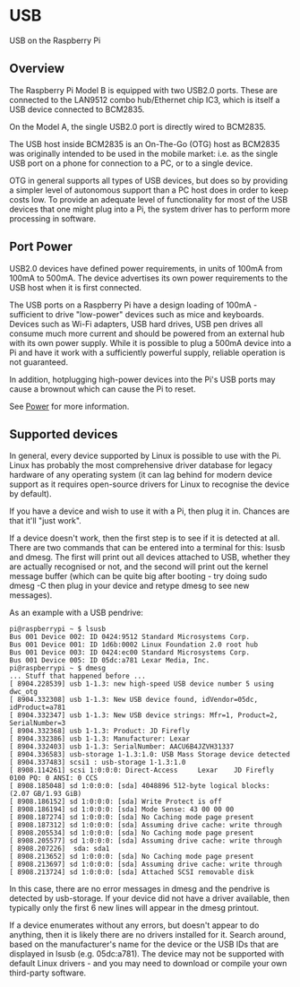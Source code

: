 # USB

USB on the Raspberry Pi

## Overview

The Raspberry Pi Model B is equipped with two USB2.0 ports. These are connected to the LAN9512 combo hub/Ethernet chip IC3, which is itself a USB device connected to BCM2835.

On the Model A, the single USB2.0 port is directly wired to BCM2835.

The USB host inside BCM2835 is an On-The-Go (OTG) host as BCM2835 was originally intended to be used in the mobile market: i.e. as the single USB port on a phone for connection to a PC, or to a single device.

OTG in general supports all types of USB devices, but does so by providing a simpler level of autonomous support than a PC host does in order to keep costs low. To provide an adequate level of functionality for most of the USB devices that one might plug into a Pi, the system driver has to perform more processing in software.

## Port Power

USB2.0 devices have defined power requirements, in units of 100mA from 100mA to 500mA. The device advertises its own power requirements to the USB host when it is first connected.

The USB ports on a Raspberry Pi have a design loading of 100mA - sufficient to drive "low-power" devices such as mice and keyboards. Devices such as Wi-Fi adapters, USB hard drives, USB pen drives all consume much more current and should be powered from an external hub with its own power supply. While it is possible to plug a 500mA device into a Pi and have it work with a sufficiently powerful supply, reliable operation is not guaranteed.

In addition, hotplugging high-power devices into the Pi's USB ports may cause a brownout which can cause the Pi to reset.

See [Power](https://github.com/raspberrypi/documentation/blob/master/hardware/raspberrypi/power.md) for more information.

## Supported devices

In general, every device supported by Linux is possible to use with the Pi. Linux has probably the most comprehensive driver database for legacy hardware of any operating system (it can lag behind for modern device support as it requires open-source drivers for Linux to recognise the device by default).

If you have a device and wish to use it with a Pi, then plug it in. Chances are that it'll "just work".

If a device doesn't work, then the first step is to see if it is detected at all. There are two commands that can be entered into a terminal for this: lsusb and dmesg. The first will print out all devices attached to USB, whether they are actually recognised or not, and the second will print out the kernel message buffer (which can be quite big after booting - try doing sudo dmesg -C then plug in your device and retype dmesg to see new messages).

As an example with a USB pendrive:
```
pi@raspberrypi ~ $ lsusb
Bus 001 Device 002: ID 0424:9512 Standard Microsystems Corp.
Bus 001 Device 001: ID 1d6b:0002 Linux Foundation 2.0 root hub
Bus 001 Device 003: ID 0424:ec00 Standard Microsystems Corp.
Bus 001 Device 005: ID 05dc:a781 Lexar Media, Inc.
pi@raspberrypi ~ $ dmesg
... Stuff that happened before ...
[ 8904.228539] usb 1-1.3: new high-speed USB device number 5 using dwc_otg
[ 8904.332308] usb 1-1.3: New USB device found, idVendor=05dc, idProduct=a781
[ 8904.332347] usb 1-1.3: New USB device strings: Mfr=1, Product=2, SerialNumber=3
[ 8904.332368] usb 1-1.3: Product: JD Firefly
[ 8904.332386] usb 1-1.3: Manufacturer: Lexar
[ 8904.332403] usb 1-1.3: SerialNumber: AACU6B4JZVH31337
[ 8904.336583] usb-storage 1-1.3:1.0: USB Mass Storage device detected
[ 8904.337483] scsi1 : usb-storage 1-1.3:1.0
[ 8908.114261] scsi 1:0:0:0: Direct-Access     Lexar    JD Firefly       0100 PQ: 0 ANSI: 0 CCS
[ 8908.185048] sd 1:0:0:0: [sda] 4048896 512-byte logical blocks: (2.07 GB/1.93 GiB)
[ 8908.186152] sd 1:0:0:0: [sda] Write Protect is off
[ 8908.186194] sd 1:0:0:0: [sda] Mode Sense: 43 00 00 00
[ 8908.187274] sd 1:0:0:0: [sda] No Caching mode page present
[ 8908.187312] sd 1:0:0:0: [sda] Assuming drive cache: write through
[ 8908.205534] sd 1:0:0:0: [sda] No Caching mode page present
[ 8908.205577] sd 1:0:0:0: [sda] Assuming drive cache: write through
[ 8908.207226]  sda: sda1
[ 8908.213652] sd 1:0:0:0: [sda] No Caching mode page present
[ 8908.213697] sd 1:0:0:0: [sda] Assuming drive cache: write through
[ 8908.213724] sd 1:0:0:0: [sda] Attached SCSI removable disk
```

In this case, there are no error messages in dmesg and the pendrive is detected by usb-storage. If your device did not have a driver available, then typically only the first 6 new lines will appear in the dmesg printout.

If a device enumerates without any errors, but doesn't appear to do anything, then it is likely there are no drivers installed for it. Search around, based on the manufacturer's name for the device or the USB IDs that are displayed in lsusb (e.g. 05dc:a781). The device may not be supported with default Linux drivers - and you may need to download or compile your own third-party software.

